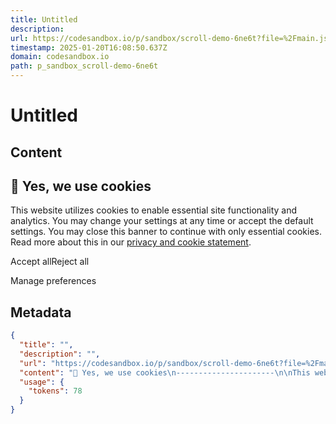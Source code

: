 ```yaml
---
title: Untitled
description: 
url: https://codesandbox.io/p/sandbox/scroll-demo-6ne6t?file=%2Fmain.js
timestamp: 2025-01-20T16:08:50.637Z
domain: codesandbox.io
path: p_sandbox_scroll-demo-6ne6t
---
```


# Untitled



## Content

🍪 Yes, we use cookies
----------------------

This website utilizes cookies to enable essential site functionality and analytics. You may change your settings at any time or accept the default settings. You may close this banner to continue with only essential cookies.  
Read more about this in our [privacy and cookie statement](https://codesandbox.io/legal/cookies).

Accept allReject all

Manage preferences

## Metadata

```json
{
  "title": "",
  "description": "",
  "url": "https://codesandbox.io/p/sandbox/scroll-demo-6ne6t?file=%2Fmain.js",
  "content": "🍪 Yes, we use cookies\n----------------------\n\nThis website utilizes cookies to enable essential site functionality and analytics. You may change your settings at any time or accept the default settings. You may close this banner to continue with only essential cookies.  \nRead more about this in our [privacy and cookie statement](https://codesandbox.io/legal/cookies).\n\nAccept allReject all\n\nManage preferences",
  "usage": {
    "tokens": 78
  }
}
```
